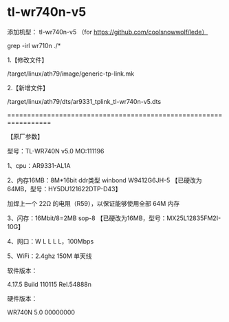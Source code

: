 # tl-wr740n-v5
添加机型：
tl-wr740n-v5
（for https://github.com/coolsnowwolf/lede）

grep -irl wr710n ./*

1.【修改文件】

/target/linux/ath79/image/generic-tp-link.mk

2.【新增文件】

/target/linux/ath79/dts/ar9331_tplink_tl-wr740n-v5.dts

=================================================================

【原厂参数】

型号：TL-WR740N v5.0  MO:111196

1、cpu：AR9331-AL1A

2、内存16MB：8M*16bit ddr类型 winbond  W9412G6JH-5 【已硬改为64MB，型号：HY5DU121622DTP-D43】

加焊上一个 22Ω 的电阻（R59），以保证能够使用全部 64M 内存

3、闪存：16Mbit/8=2MB sop-8 【已硬改为16MB，型号：MX25L12835FM2I-10G】

4、网口：W L L L L，100Mbps

5、WiFi：2.4ghz 150M 单天线


软件版本：  

4.17.5 Build 110115 Rel.54888n

硬件版本：     

WR740N 5.0 00000000

